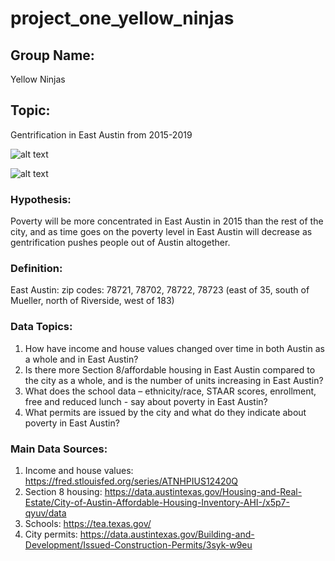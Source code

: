 # project_one_yellow_ninjas


## Group Name: 
Yellow Ninjas

## Topic: 
Gentrification in East Austin from 2015-2019

![alt text](cartoonistgroup.com/properties/speedbump/art_images/cg595019b273ade.jpg)

![alt text](https://i2.wp.com/jensorensen.com/wp-content/uploads/2013/04/gentrification.png?fit=600%2C616&ssl=1)

### Hypothesis: 
Poverty will be more concentrated in East Austin in 2015 than the rest of the city, and as time goes on the poverty level in East Austin will decrease as gentrification pushes people out of Austin altogether. 

### Definition: 
East Austin: zip codes: 78721, 78702, 78722, 78723 (east of 35, south of Mueller, north of Riverside, west of 183)

### Data Topics:
1. How have income and house values changed over time in both Austin as a whole and in East Austin? 
2. Is there more Section 8/affordable housing in East Austin compared to the city as a whole, and is the number of units increasing in East Austin? 
3. What does the school data – ethnicity/race, STAAR scores, enrollment, free and reduced lunch - say about poverty in East Austin?
4. What permits are issued by the city and what do they indicate about poverty in East Austin?

### Main Data Sources: 
1. Income and house values: https://fred.stlouisfed.org/series/ATNHPIUS12420Q
2. Section 8 housing: https://data.austintexas.gov/Housing-and-Real-Estate/City-of-Austin-Affordable-Housing-Inventory-AHI-/x5p7-qyuv/data
3. Schools: https://tea.texas.gov/
4. City permits: https://data.austintexas.gov/Building-and-Development/Issued-Construction-Permits/3syk-w9eu
